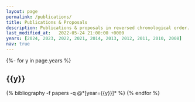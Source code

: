 ```yaml
---
layout: page
permalink: /publications/
title: Publications & Proposals
description: Publications & proposals in reversed chronological order.
last_modified_at:   2022-05-24 21:00:00 +0000
years: [2024, 2023, 2022, 2021, 2014, 2013, 2012, 2011, 2010, 2008]
nav: true
---
```

<!-- _pages/publications.md -->
<div class="publications">

{%- for y in page.years %}
  <h2 class="year">{{y}}</h2>
  {% bibliography -f papers -q @*[year={{y}}]* %}
{% endfor %}

</div>
